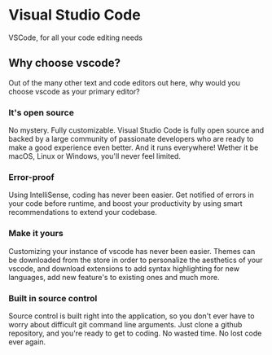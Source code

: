 # Visual Studio Code
VSCode, for all your code editing needs

## Why choose vscode?
Out of the many other text and code editors out here, why would you choose vscode as your primary editor?
### It's open source
No mystery. Fully customizable. Visual Studio Code is fully open source and backed by a large community of passionate developers who are ready to make a good experience even better. And it runs everywhere! Wether it be macOS, Linux or Windows, you'll never feel limited. 
### Error-proof
Using IntelliSense, coding has never been easier. Get notified of errors in your code before runtime, and boost your productivity by using smart recommendations to extend your codebase.
### Make it yours
Customizing your instance of vscode has never been easier. Themes can be downloaded from the store in order to personalize the aesthetics of your vscode, and download extensions to add syntax highlighting for new languages, add new feature's to existing ones and much more. 
### Built in source control
Source control is built right into the application, so you don't ever have to worry about difficult git command line arguments. Just clone a github repository, and you're ready to get to coding. 
No wasted time. No lost code ever again.